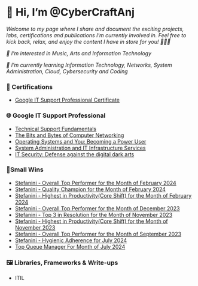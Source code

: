 <h1>👋 Hi, I’m @CyberCraftAnj </h1>

_Welcome to my page where I share and document the exciting projects, labs, certifications and publications I'm currently involved in. Feel free to kick back, relax, and enjoy the content I have in store for you! 🚀🚀🚀_

_👀 I’m interested in Music, Arts and Information Technology_

_🌱 I’m currently learning Information Technology, Networks, System Administration, Cloud, Cybersecurity and Coding_

<h3>📜 Certifications</h3>

- [Google IT Support Professional Certificate]()

<h3>🌐 Google IT Support Professional</h3>

- [Technical Support Fundamentals](https://github.com/CyberCraftAnj/CyberCraftAnj/blob/main/Google%20IT%20Support%20Professional/Technical%20Support%20Fundamentals.md)
- [The Bits and Bytes of Computer Networking](https://github.com/CyberCraftAnj/CyberCraftAnj/blob/main/Google%20IT%20Support%20Professional/The%20Bits%20and%20Bytes%20of%20Computer%20Networking.md)
- [Operating Systems and You: Becoming a Power User](https://github.com/CyberCraftAnj/CyberCraftAnj/blob/main/Google%20IT%20Support%20Professional/Operating%20Systems%20and%20You:%20Becoming%20a%20Power%20User.md)
- [System Administration and IT Infrastructure Services](https://github.com/CyberCraftAnj/CyberCraftAnj/blob/main/Google%20IT%20Support%20Professional/System%20Administration%20and%20IT%20Infrastructure%20Services.md)
- [IT Security: Defense against the digital dark arts](https://github.com/CyberCraftAnj/CyberCraftAnj/blob/main/Google%20IT%20Support%20Professional/IT%20Security%3A%20Defense%20against%20the%20digital%20dark%20arts.md)

<h3>🚀Small Wins</h3>

- [Stefanini - Overall Top Performer for the Month of February 2024](https://github.com/CyberCraftAnj/CyberCraftAnj/blob/main/Small%20Wins/Stefanini/Stefanini%20-%20Overall%20Top%20Performer%20for%20the%20Month%20of%20February%202024.md)
- [Stefanini - Quality Champion for the Month of February 2024](https://github.com/CyberCraftAnj/CyberCraftAnj/blob/main/Small%20Wins/Stefanini/Stefanini%20-%20Quality%20Champion%20for%20the%20Month%20of%20February%202024.md)
- [Stefanini - Highest in Productivity(Core Shift) for the Month of February 2024](https://github.com/CyberCraftAnj/CyberCraftAnj/blob/main/Small%20Wins/Stefanini/Highest%20in%20Productivity(Core%20Shift)%20for%20the%20Month%20of%20November.md)
- [Stefanini - Overall Top Performer for the Month of December 2023](https://github.com/CyberCraftAnj/CyberCraftAnj/blob/main/Small%20Wins/Stefanini/Overall%20Top%20Performer%20for%20the%20Month%20of%20December%202023.md)
- [Stefanini - Top 3 in Resolution for the Month of November 2023](https://github.com/CyberCraftAnj/CyberCraftAnj/blob/main/Small%20Wins/Stefanini/Top%203%20in%20Resolution%20for%20the%20Month%20of%20November.md)
- [Stefanini - Highest in Productivity(Core Shift) for the Month of November 2023](https://github.com/CyberCraftAnj/CyberCraftAnj/blob/main/Small%20Wins/Stefanini/Highest%20in%20Productivity(Core%20Shift)%20for%20the%20Month%20of%20November.md)
- [Stefanini - Overall Top Performer for the Month of September 2023](https://github.com/CyberCraftAnj/CyberCraftAnj/blob/main/Small%20Wins/Stefanini/Overall%20Top%20Performer%20for%20the%20Month%20of%20September.md)
- [Stefanini - Hygienic Adherence for July 2024](https://github.com/CyberCraftAnj/CyberCraftAnj/blob/main/Small%20Wins/Stefanini/Hygienic%20Adherence%20for%20July%202024.png)
- [Top Queue Manager For Month of July 2024](https://github.com/CyberCraftAnj/CyberCraftAnj/blob/main/Small%20Wins/Stefanini/Top%20Queue%20Manager%20For%20Month%20of%20July%202024.png)
<h3>🖼️ Libraries, Frameworks & Write-ups</h3>

- ITIL


<!---
CyberCraftAnj/CyberCraftAnj is a ✨ special ✨ repository because its `README.md` (this file) appears on your GitHub profile.
You can click the Preview link to take a look at your changes.
--->
